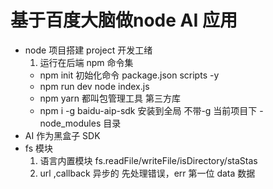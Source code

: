 # 基于百度大脑做node AI 应用

- node 项目搭建 project 开发工绪
    1. 运行在后端
    npm 命令集
    - npm init 初始化命令
        package.json
        scripts
        -y
    - npm run dev
        node index.js
    - npm yarn 都叫包管理工具
        第三方库
    - npm i -g baidu-aip-sdk
        安装到全局 不带-g 当前项目下 - node_modules 目录
- AI 作为黑盒子
    SDK
- fs 模块
    1. 语言内置模块
        fs.readFile/writeFile/isDirectory/staStas
    2. url ,callback 异步的
        先处理错误，err 第一位 
        data 数据
    